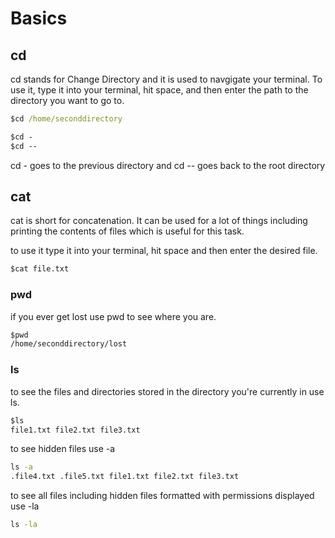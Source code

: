 # Basics

## cd

cd stands for Change Directory and it is used to navgigate your terminal.
To use it, type it into your terminal, hit space, and then enter the path to the directory you want to go to.

```cmd
$cd /home/seconddirectory
```

```cmd
$cd -
$cd --
```
cd - goes to the previous directory 
and cd -- goes back to the root directory

## cat 
cat is short for concatenation. It can be used for a lot of things including printing the contents of files which is useful for this task.

to use it type it into your terminal, hit space and then enter the desired file.

```cmd
$cat file.txt
```

### pwd

if you ever get lost use pwd to see where you are.

```cmd
$pwd
/home/seconddirectory/lost
```

### ls

to see the files and directories stored in the directory you're currently in use ls.

```cmd
$ls
file1.txt file2.txt file3.txt
```

to see hidden files use -a

```cmd
ls -a
.file4.txt .file5.txt file1.txt file2.txt file3.txt
```
to see all files including hidden files formatted with permissions displayed use -la
```cmd
ls -la
```
